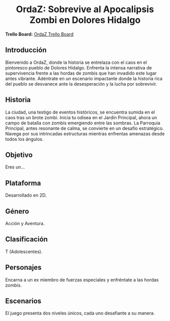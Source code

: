 <p align="center">
  <h1 align="center">OrdaZ: Sobrevive al Apocalipsis Zombi en Dolores Hidalgo</h1>

  **Trello Board:** [OrdaZ Trello Board](https://trello.com/b/0ET5W1lY/ordaz)
</p>

<p align="center">
  <h2>Introducción</h2>
  Bienvenido a OrdaZ, donde la historia se entrelaza con el caos en el pintoresco pueblo de Dolores Hidalgo. Enfrenta la intensa narrativa de supervivencia frente a las hordas de zombis que han invadido este lugar antes vibrante. Adéntrate en un escenario impactante donde la historia rica del pueblo se desvanece ante la desesperación y la lucha por sobrevivir.
</p>

<p align="center">
  <h2>Historia</h2>
  La ciudad, una testigo de eventos históricos, se encuentra sumida en el caos tras un brote zombi. Inicia tu odisea en el Jardín Principal, ahora un campo de batalla con zombis emergiendo entre las sombras. La Parroquia Principal, antes resonante de calma, se convierte en un desafío estratégico. Navega por sus intrincadas estructuras mientras enfrentas amenazas desde todos los ángulos.
</p>

## Objetivo
Eres un...

## Plataforma
Desarrollado en 2D.

## Género
Acción y Aventura.

## Clasificación
T (Adolescentes).

## Personajes
Encarna a un ex miembro de fuerzas especiales y enfréntate a las hordas zombis.

## Escenarios
El juego presenta dos niveles únicos, cada uno desafiante a su manera.





 
